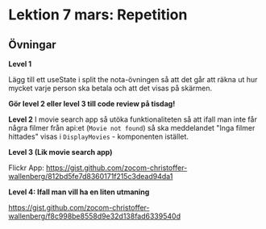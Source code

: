 # Lektion 7 mars: Repetition

## Övningar

**Level 1**

Lägg till ett useState i split the nota-övningen så att det går att räkna ut hur mycket varje person ska betala och att det visas på skärmen.

**Gör level 2 eller level 3 till code review på tisdag!**

**Level 2**
I movie search app så utöka funktionaliteten så att ifall man inte får några filmer från api:et (`Movie not found`) så ska meddelandet "Inga filmer hittades" visas i `DisplayMovies` - komponenten istället.

**Level 3 (Lik movie search app)**

Flickr App: https://gist.github.com/zocom-christoffer-wallenberg/812bd5fe7d8360171f215c3dead94da1

**Level 4: Ifall man vill ha en liten utmaning**

https://gist.github.com/zocom-christoffer-wallenberg/f8c998be8558d9e32d138fad6339540d
